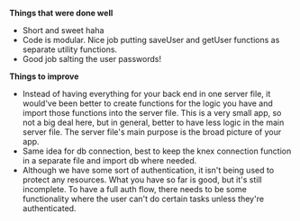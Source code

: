 **Things that were done well**

-   Short and sweet haha
-   Code is modular. Nice job putting saveUser and getUser functions as separate utility functions.
-   Good job salting the user passwords!

**Things to improve**

-   Instead of having everything for your back end in one server file, it would've been better to create functions for the logic you have and import those functions into the server file. This is a very small app, so not a big deal here, but in general, better to have less logic in the main server file. The server file's main purpose is the broad picture of your app.
-   Same idea for db connection, best to keep the knex connection function in a separate file and import db where needed.
-   Although we have some sort of authentication, it isn't being used to protect any resources. What you have so far is good, but it's still incomplete. To have a full auth flow, there needs to be some functionality where the user can't do certain tasks unless they're authenticated.
